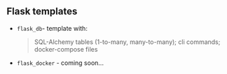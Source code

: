## Flask templates


- `flask_db`- template with: 
    > SQL-Alchemy tables (1-to-many, many-to-many); 
    > cli commands; 
    > docker-compose files

- `flask_docker` - coming soon...
